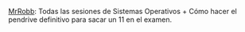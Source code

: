 [MrRobb](https://github.com/MrRobb/SO-FIB): Todas las sesiones de Sistemas Operativos + Cómo hacer el pendrive definitivo para sacar un 11 en el examen. 
